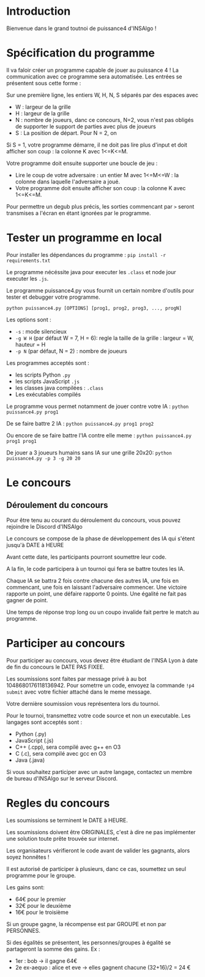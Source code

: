 # Introduction

Bienvenue dans le grand toutnoi de puissance4 d'INSAlgo !

# Spécification du programme

Il va faloir créer un programme capable de jouer au puissance 4 !
La communication avec ce programme sera automatisée. Les entrées se présentent sous cette forme :

Sur une première ligne, les entiers W, H, N, S séparés par des espaces avec
 - W : largeur de la grille
 - H : largeur de la grille
 - N : nombre de joueurs, danc ce concours, N=2, vous n'est pas obligés de supporter le support de parties avec plus de joueurs
 - S : La position de départ. Pour N = 2, on 

Si S = 1, votre programme démarre, il ne doit pas lire plus d'input 
et doit afficher son coup : la colonne K avec 1<=K<=M.

Votre programme doit ensuite supporter une boucle de jeu :
 - Lire le coup de votre adversaire : un entier M avec 1<=M<=W : la colonne dans laquelle l'adversaire a joué.
 - Votre programme doit ensuite afficher son coup : la colonne K avec 1<=K<=M.

Pour permettre un degub plus précis, les sorties commencant par `>` seront transmises a l'écran en étant ignorées par le programme.

# Tester un programme en local

Pour installer les dépendances du programme : `pip install -r requirements.txt`

Le programme nécéssite java pour executer les `.class` et node jour executer les `.js`.

Le programme puissance4.py vous fournit un certain nombre d'outils pour tester et debugger votre programme.

`python puissance4.py [OPTIONS] [prog1, prog2, prog3, ..., progN]`

Les options sont :
  - `-s` : mode silencieux
  - `-g W H` (par défaut W = 7, H = 6): regle la taille de la grille : largeur = W, hauteur = H
  - `-p N` (par défaut, N = 2) : nombre de joueurs

Les programmes acceptés sont :
 - les scripts Python `.py`
 - les scripts JavaScript `.js`
 - les classes java compilées : `.class`
 - Les exécutables compilés

Le programme vous permet notamment de jouer contre votre IA :
`python puissance4.py prog1`

De se faire battre 2 IA :
`python puissance4.py prog1 prog2`

Ou encore de se faire battre l'IA contre elle meme :
`python puissance4.py prog1 prog1`

De jouer a 3 joueurs humains sans IA sur une grille 20x20:
`python puissance4.py -p 3 -g 20 20`

# Le concours

## Déroulement du concours

Pour être tenu au courant du déroulement du concours, vous pouvez rejoindre le Discord d'INSAlgo

Le concours se compose de la phase de développement des IA qui s'étent jusqu'à DATE à HEURE

Avant cette date, les participants pourront soumettre leur code.

A la fin, le code participera à un tournoi qui fera se battre toutes les IA.

Chaque IA se battra 2 fois contre chacune des autres IA, une fois en commencant, une fois en laissant l'adversaire commencer.
Une victoire rapporte un point, une défaire rapporte 0 points. Une égalité ne fait pas gagner de point.

Une temps de réponse trop long ou un coupo invalide fait pertre le match au programme.

# Participer au concours

Pour participer au concours, vous devez être étudiant de l'INSA Lyon à date de fin du concours le DATE PAS FIXEE.

Les soumissions sont faites par message privé à au bot 1048680176118136942.
Pour sometrre un code, envoyez la commande `!p4 submit` avec votre fichier attaché dans le meme message.

Votre dernière soumission vous représentera lors du tournoi.

Pour le tournoi, transmettez votre code source et non un executable.
Les langages sont acceptés sont :
 - Python (.py)
 - JavaScript (.js)
 - C++ (.cpp), sera compilé avec g++ en O3
 - C (.c), sera compilé avec gcc en O3
 - Java (.java)

Si vous souhaitez participer avec un autre langage, contactez un membre de bureau d'INSAlgo sur le serveur Discord.

# Regles du concours

Les soumissions se terminent le DATE à HEURE.

Les soumissions doivent être ORIGINALES, c'est à dire ne pas implémenter une solution toute prête trouvée sur internet.

Les organisateurs vérifieront le code avant de valider les gagnants, alors soyez honnêtes !

Il est autorisé de participer à plusieurs, danc ce cas, soumettez un seul programme pour le groupe.

Les gains sont:
 - 64€ pour le premier
 - 32€ pour le deuxième
 - 16€ pour le troisième

Si un groupe gagne, la récompense est par GROUPE et non par PERSONNES.

Si des égalités se présentent, les personnes/groupes à égalité se partageront la somme des gains.
Ex :
  - 1er : bob -> il gagne 64€
  - 2e ex-aequo : alice et eve -> elles gagnent chacune (32+16)/2 = 24 €



